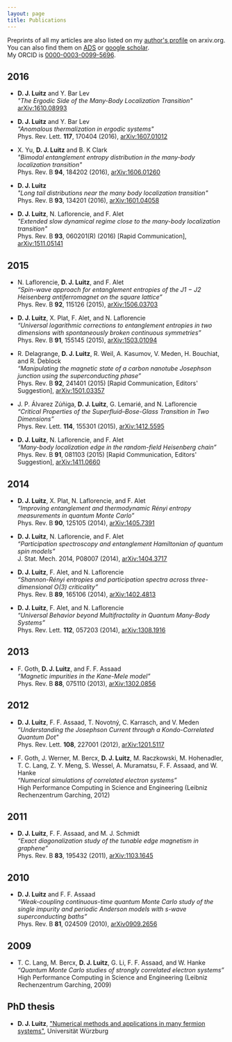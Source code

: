 ```yaml
---
layout: page
title: Publications
---
```


Preprints of all my articles are also listed on my [author's profile](http://arxiv.org/a/luitz_d_1) on arxiv.org. You can also find them on [ADS](https://ui.adsabs.harvard.edu/#search/q=%22Luitz%2C+David+J%22&sort=citation_count+desc) or [google scholar](https://scholar.google.com/citations?user=8CCqRZYAAAAJ&hl=en&oi=ao).   
My ORCID is [0000-0003-0099-5696](https://orcid.org/0000-0003-0099-5696).


2016
----

+ **D. J. Luitz** and Y. Bar Lev  
*"The Ergodic Side of the Many-Body Localization Transition"*   
[arXiv:1610.08993](http://arxiv.org/abs/1610.08993)  

+ **D. J. Luitz** and Y. Bar Lev  
*"Anomalous thermalization in ergodic systems"*  
Phys. Rev. Lett. **117**, 170404 (2016), [arXiv:1607.01012](http://arxiv.org/abs/1607.01012)  

+ X. Yu, **D. J. Luitz** and B. K Clark  
*"Bimodal entanglement entropy distribution in the many-body localization transition"*   
Phys. Rev. B **94**, 184202 (2016), [arXiv:1606.01260](http://arxiv.org/abs/1606.01260)

+ **D. J. Luitz**   
*"Long tail distributions near the many body localization transition"*   
Phys. Rev. B **93**, 134201 (2016), [arXiv:1601.04058](http://arxiv.org/abs/1601.04058)

+ **D. J. Luitz**, N. Laflorencie, and F. Alet   
*"Extended slow dynamical regime close to the many-body localization transition"*   
Phys. Rev. B **93**, 060201(R) (2016) [Rapid Communication], [arXiv:1511.05141](http://arxiv.org/abs/1511.05141)

2015
----

+  N. Laflorencie, **D. J. Luitz**, and F. Alet   
*“Spin-wave approach for entanglement entropies of the J1 − J2 Heisenberg antiferromagnet on the square lattice”*   
Phys. Rev. B **92**, 115126 (2015), [arXiv:1506.03703](http://arxiv.org/abs/1506.03703)

+   **D. J. Luitz**, X. Plat, F. Alet, and N. Laflorencie   
*“Universal logarithmic corrections to entanglement entropies in two dimensions with spontaneously broken continuous symmetries”*  
Phys. Rev. B **91**, 155145 (2015), [arXiv:1503.01094](http://arxiv.org/abs/1503.01094)

+   R. Delagrange, **D. J. Luitz**, R. Weil, A. Kasumov, V. Meden, H. Bouchiat, and R. Deblock  
*“Manipulating the magnetic state of a carbon nanotube Josephson junction using the superconducting phase”*  
Phys. Rev. B **92**, 241401 (2015) [Rapid Communication, Editors' Suggestion], [arXiv:1501.03357](http://arxiv.org/abs/1501.03357)


+ J. P. Álvarez Zúñiga, **D. J. Luitz**, G. Lemarié, and N. Laflorencie   
*“Critical Properties of the Superfluid–Bose-Glass Transition in Two Dimensions”*   
Phys. Rev. Lett. **114**, 155301 (2015), [arXiv:1412.5595](http://arxiv.org/abs/1412.5595)

+  **D. J. Luitz**, N. Laflorencie, and F. Alet  
*“Many-body localization edge in the random-field Heisenberg chain”*   
Phys. Rev. B **91**, 081103 (2015) [Rapid Communication, Editors' Suggestion], [arXiv:1411.0660](http://arxiv.org/abs/1411.0660)


2014
----

+  **D. J. Luitz**, X. Plat, N. Laflorencie, and F. Alet  
*“Improving entanglement and thermodynamic Rényi entropy measurements in quantum Monte Carlo”*   
Phys. Rev. B **90**, 125105 (2014), [arXiv:1405.7391](http://arxiv.org/abs/1405.7391)

+ **D. J. Luitz**, N. Laflorencie, and F. Alet  
*“Participation spectroscopy and entanglement Hamiltonian of quantum spin models”*   
J. Stat. Mech. 2014, P08007 (2014), [arXiv:1404.3717](http://arxiv.org/abs/1404.3717)

+  **D. J. Luitz**, F. Alet, and N. Laflorencie  
*“Shannon-Rényi entropies and participation spectra across three-dimensional O(3) criticality”*  
Phys. Rev. B **89**, 165106 (2014), [arXiv:1402.4813](http://arxiv.org/abs/1402.4813)

+  **D. J. Luitz**, F. Alet, and N. Laflorencie   
*“Universal Behavior beyond Multifractality in Quantum Many-Body Systems”*  
Phys. Rev. Lett. **112**, 057203 (2014), [arXiv:1308.1916](http://arxiv.org/abs/1308.1916)

2013
----

+ F. Goth, **D. J. Luitz**, and F. F. Assaad   
*“Magnetic impurities in the Kane-Mele model”*   
Phys. Rev. B **88**, 075110 (2013), [arXiv:1302.0856](http://arxiv.org/abs/1302.0856)


2012
----

+ **D. J. Luitz**, F. F. Assaad, T. Novotný, C. Karrasch, and V. Meden   
*“Understanding the Josephson Current through a Kondo-Correlated Quantum Dot"*   
Phys. Rev. Lett. **108**, 227001 (2012), [arXiv:1201.5117](http://arxiv.org/abs/1201.5117)

+  F. Goth, J. Werner, M. Bercx, **D. J. Luitz**, M. Raczkowski, M. Hohenadler, T. C. Lang, Z. Y. Meng, S. Wessel, A. Muramatsu, F. F. Assaad, and W. Hanke   
*“Numerical simulations of correlated electron systems”*  
High Performance Computing in Science and Engineering (Leibniz Rechenzentrum Garching, 2012)


2011
----

+ **D. J. Luitz**, F. F. Assaad, and M. J. Schmidt  
*“Exact diagonalization study of the tunable edge magnetism in graphene”*  
Phys. Rev. B **83**, 195432 (2011), [arXiv:1103.1645](http://arxiv.org/abs/1103.1645)

2010
----

+ **D. J. Luitz** and F. F. Assaad   
*“Weak-coupling continuous-time quantum Monte Carlo study of the single impurity and periodic Anderson models with s-wave superconducting baths”*   
Phys. Rev. B **81**, 024509 (2010), [arXiv0909.2656](http://arxiv.org/abs/0909.2656)


2009
----

+ T. C. Lang, M. Bercx, **D. J. Luitz**, G. Li, F. F. Assaad, and W. Hanke   
*“Quantum Monte Carlo studies of strongly correlated electron systems”*   
High Performance Computing in Science and Engineering (Leibniz Rechenzentrum Garching, 2009)



PhD thesis
----------
+ **D. J. Luitz**, ["Numerical methods and applications in many fermion systems"](https://opus.bibliothek.uni-wuerzburg.de/files/6408/thesis_luitz.pdf), Universität Würzburg
